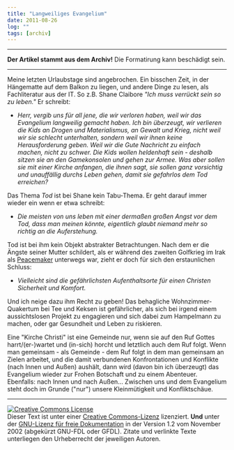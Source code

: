 ```yaml
---
title: "Langweiliges Evangelium"
date: 2011-08-26
log: ""
tags: [archiv]
---
```

<hr><b>Der Artikel stammt aus dem Archiv!</b> Die Formatirung kann beschädigt sein.<hr>
Meine letzten Urlaubstage sind angebrochen. Ein bisschen Zeit, in der Hängematte auf dem Balkon zu liegen, und andere Dinge zu lesen, als Fachliteratur aus der IT. So z.B. Shane Claibore <i>"Ich muss verrückt sein so zu leben."</i> Er schreibt:

<ul><li><i>Herr, vergib uns für all jene, die wir verloren haben, weil wir das Evangelium langweilig gemacht haben. Ich bin überzeugt, wir verlieren  die Kids an Drogen und Materialismus, an Gewalt und Krieg, nicht weil wir sie schlecht unterhalten, sondern weil wir ihnen keine Herausforderung geben. Weil wir die Gute Nachricht zu einfach machen, nicht zu schwer. Die Kids wollen heldenhaft sein - deshalb sitzen sie an den Gamekonsolen und gehen zur Armee. Was aber sollen sie mit einer Kirche anfangen, die ihnen sagt, sie sollen ganz vorsichtig und unauffällig durchs Leben gehen, damit sie gefahrlos dem Tod erreichen?</i></li></ul>

Das Thema <i>Tod</i> ist bei Shane kein Tabu-Thema. Er geht darauf immer wieder ein wenn er etwa schreibt:

<ul><li><i>Die meisten von uns leben mit einer dermaßen großen Angst vor dem Tod, dass man meinen könnte, eigentlich glaubt niemand mehr so richtig an die Auferstehung.</i></li></ul>

Tod ist bei ihm kein Objekt abstrakter Betrachtungen. Nach dem er die Ängste seiner Mutter schildert, als er während des zweiten Golfkrieg im Irak als <a href="http://de.wikipedia.org/wiki/Peacemaker">Peacemaker</a> unterwegs war, zieht er doch für sich den erstaunlichen Schluss:

<ul><li><i>Vielleicht sind die gefährlichsten Aufenthaltsorte für einen Christen Sicherheit und Komfort.</i></li></ul>

Und ich neige dazu ihm Recht zu geben! Das behagliche Wohnzimmer-Quakertum bei Tee und Keksen ist gefährlicher, als sich bei irgend einem aussichtslosen Projekt zu engagieren und sich dabei zum Hampelmann zu machen, oder gar Gesundheit und Leben zu riskieren. 

Eine "Kirche Christi" ist eine Gemeinde nur, wenn sie auf den Ruf Gottes harrt/(er-)wartet und (in-sich) horcht und letztlich auch dem Ruf folgt. Wenn man gemeinsam - als Gemeinde - dem Ruf folgt in dem man gemeinsam an Zielen arbeitet, und die damit verbundenen Konfrontationen und Konflikte (nach Innen und Außen) aushält, dann wird (davon bin ich überzeugt) das Evangelium wieder zur Frohen Botschaft und zu einem Abenteuer. Ebenfalls: nach Innen und nach Außen... Zwischen uns und dem Evangelium steht doch im Grunde ("nur") unsere Kleinmütigkeit und Konfliktschäue.   


<hr />
<a href="http://creativecommons.org/licenses/by-sa/3.0/de/" rel="license"><img src="http://i.creativecommons.org/l/by-sa/3.0/de/88x31.png" style="border-width: 0pt;" alt="Creative Commons License" /></a><br />
Dieser <span rel="dc:type" href="http://purl.org/dc/dcmitype/Text" xmlns:dc="http://purl.org/dc/elements/1.1/">Text</span> ist unter einer <a href="http://creativecommons.org/licenses/by-sa/3.0/de/" rel="license">Creative Commons-Lizenz</a> lizenziert. <b>Und</b> unter der <a href="http://de.wikipedia.org/wiki/GFDL">GNU-Lizenz f&uuml;r freie Dokumentation</a> in der Version 1.2 vom November 2002 (abgek&uuml;rzt GNU-FDL oder GFDL). Zitate und verlinkte Texte unterliegen den Urheberrecht der jeweiligen Autoren.

